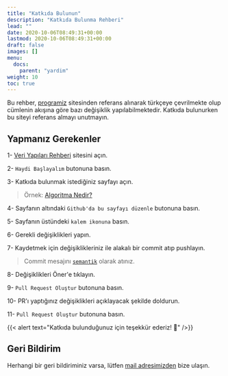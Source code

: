 ```yaml
---
title: "Katkıda Bulunun"
description: "Katkıda Bulunma Rehberi"
lead: ""
date: 2020-10-06T08:49:31+00:00
lastmod: 2020-10-06T08:49:31+00:00
draft: false
images: []
menu:
  docs:
    parent: "yardim"
weight: 10
toc: true
---
```


Bu rehber, [programiz][programiz] sitesinden referans alınarak türkçeye çevrilmekte olup cümlenin akışına göre bazı değişiklik yapılabilmektedir.
Katkıda bulunurken bu siteyi referans almayı unutmayın.

## Yapmanız Gerekenler

1- [Veri Yapıları Rehberi][veri-yapilari-rehber] sitesini açın.

2- `Haydi Başlayalım` butonuna basın.

3- Katkıda bulunmak istediğiniz sayfayı açın.

> Örnek: [Algoritma Nedir?][what-is-the-algorithm]

4- Sayfanın altındaki `Github'da bu sayfayı düzenle` butonuna basın.

5- Sayfanın üstündeki `kalem ikonuna` basın.

6- Gerekli değişiklikleri yapın.

7- Kaydetmek için değişiklikleriniz ile alakalı bir commit atıp pushlayın.

> Commit mesajını [`semantik`][semantic-commit] olarak atınız.

8- Değişiklikleri Öner'e tıklayın.
  
9- `Pull Request Oluştur` butonuna basın.

10- PR'ı yaptığınız değişiklikleri açıklayacak şekilde doldurun.

11- `Pull Request Oluştur` butonuna basın.

{{< alert text="Katkıda bulunduğunuz için teşekkür ederiz! 🥳" />}}




## Geri Bildirim

Herhangi bir geri bildiriminiz varsa, lütfen [mail adresimizden][mail_address] bize ulaşın.


<!--
Links
-->
[mail_address]:             mailto:oabdullahozturk@yandex.com
[programiz]:                https://www.programiz.com/dsa
[veri-yapilari-rehber]:     https://algorithm-and-data-structures.vercel.app/
[what-is-the-algorithm]:    https://algorithm-and-data-structures.vercel.app/docs/introduction/what-is-the-algorithm/
[semantic-commit]:          https://gist.github.com/joshbuchea/6f47e86d2510bce28f8e7f42ae84c716   